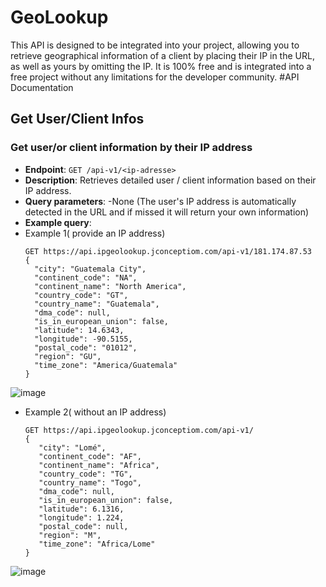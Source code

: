 # GeoLookup
This API is designed to be integrated into your project, allowing you to retrieve geographical information of a client by placing their IP in the URL, as well as yours by omitting the IP. It is 100% free and is integrated into a free project without any limitations for the developer community.
#API Documentation

## Get User/Client Infos

### Get user/or client information by their IP address

- **Endpoint**: `GET /api-v1/<ip-adresse>`
- **Description**: Retrieves detailed user / client information based on their IP address.
- **Query parameters**:
  -None (The user's IP address is automatically detected in the URL and if missed it will return your own information)
- **Example query**:
- Example 1( provide an IP address)
  ```http
  GET https://api.ipgeolookup.jconceptiom.com/api-v1/181.174.87.53
  {
    "city": "Guatemala City",
    "continent_code": "NA",
    "continent_name": "North America",
    "country_code": "GT",
    "country_name": "Guatemala",
    "dma_code": null,
    "is_in_european_union": false,
    "latitude": 14.6343,
    "longitude": -90.5155,
    "postal_code": "01012",
    "region": "GU",
    "time_zone": "America/Guatemala"
  }
![image](https://github.com/JeremieGs/GeoLookup/assets/102216912/c5d6f024-4c6a-43ce-8181-787223c0cc26)

  
- Example 2( without an IP address)
   ```http
  GET https://api.ipgeolookup.jconceptiom.com/api-v1/
   {
      "city": "Lomé",
      "continent_code": "AF",
      "continent_name": "Africa",
      "country_code": "TG",
      "country_name": "Togo",
      "dma_code": null,
      "is_in_european_union": false,
      "latitude": 6.1316,
      "longitude": 1.224,
      "postal_code": null,
      "region": "M",
      "time_zone": "Africa/Lome"
   }
![image](https://github.com/JeremieGs/GeoLookup/assets/102216912/1fa30805-083c-40ea-b332-38498bc52d90)

